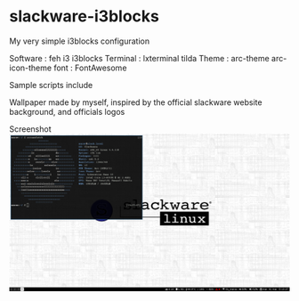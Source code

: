 # slackware-i3blocks
My very simple i3blocks configuration

Software : feh i3 i3blocks
Terminal : lxterminal tilda
Theme : arc-theme arc-icon-theme
font : FontAwesome

Sample scripts include

Wallpaper made by myself, inspired by the official slackware website background, and officials logos

Screenshot
![screenshot](screenshot.png?raw=true "Screenshot")

